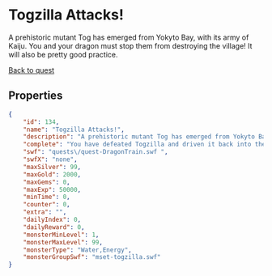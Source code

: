 # Togzilla Attacks!

A prehistoric mutant Tog has emerged from Yokyto Bay, with its army of Kaiju. You and your dragon must stop them from destroying the village! It will also be pretty good practice.

[Back to quest](../quests.md)

## Properties

```json
{
    "id": 134,
    "name": "Togzilla Attacks!",
    "description": "A prehistoric mutant Tog has emerged from Yokyto Bay, with its army of Kaiju. You and your dragon must stop them from destroying the village! It will also be pretty good practice.",
    "complete": "You have defeated Togzilla and driven it back into the sea, and the battle practice has helped your dragon develop its abilities further!",
    "swf": "quests\/quest-DragonTrain.swf ",
    "swfX": "none",
    "maxSilver": 99,
    "maxGold": 2000,
    "maxGems": 0,
    "maxExp": 50000,
    "minTime": 0,
    "counter": 0,
    "extra": "",
    "dailyIndex": 0,
    "dailyReward": 0,
    "monsterMinLevel": 1,
    "monsterMaxLevel": 99,
    "monsterType": "Water,Energy",
    "monsterGroupSwf": "mset-togzilla.swf"
}
```


